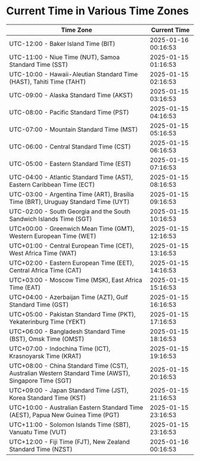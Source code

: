 # Current Time in Various Time Zones

| Time Zone | Current Time |
|-----------|--------------|
| UTC-12:00 - Baker Island Time (BIT) | 2025-01-16 00:16:53 |
| UTC-11:00 - Niue Time (NUT), Samoa Standard Time (SST) | 2025-01-15 01:16:53 |
| UTC-10:00 - Hawaii-Aleutian Standard Time (HAST), Tahiti Time (TAHT) | 2025-01-15 02:16:53 |
| UTC-09:00 - Alaska Standard Time (AKST) | 2025-01-15 03:16:53 |
| UTC-08:00 - Pacific Standard Time (PST) | 2025-01-15 04:16:53 |
| UTC-07:00 - Mountain Standard Time (MST) | 2025-01-15 05:16:53 |
| UTC-06:00 - Central Standard Time (CST) | 2025-01-15 06:16:53 |
| UTC-05:00 - Eastern Standard Time (EST) | 2025-01-15 07:16:53 |
| UTC-04:00 - Atlantic Standard Time (AST), Eastern Caribbean Time (ECT) | 2025-01-15 08:16:53 |
| UTC-03:00 - Argentina Time (ART), Brasília Time (BRT), Uruguay Standard Time (UYT) | 2025-01-15 09:16:53 |
| UTC-02:00 - South Georgia and the South Sandwich Islands Time (SGT) | 2025-01-15 10:16:53 |
| UTC±00:00 - Greenwich Mean Time (GMT), Western European Time (WET) | 2025-01-15 12:16:53 |
| UTC+01:00 - Central European Time (CET), West Africa Time (WAT) | 2025-01-15 13:16:53 |
| UTC+02:00 - Eastern European Time (EET), Central Africa Time (CAT) | 2025-01-15 14:16:53 |
| UTC+03:00 - Moscow Time (MSK), East Africa Time (EAT) | 2025-01-15 15:16:53 |
| UTC+04:00 - Azerbaijan Time (AZT), Gulf Standard Time (GST) | 2025-01-15 16:16:53 |
| UTC+05:00 - Pakistan Standard Time (PKT), Yekaterinburg Time (YEKT) | 2025-01-15 17:16:53 |
| UTC+06:00 - Bangladesh Standard Time (BST), Omsk Time (OMST) | 2025-01-15 18:16:53 |
| UTC+07:00 - Indochina Time (ICT), Krasnoyarsk Time (KRAT) | 2025-01-15 19:16:53 |
| UTC+08:00 - China Standard Time (CST), Australian Western Standard Time (AWST), Singapore Time (SGT) | 2025-01-15 20:16:53 |
| UTC+09:00 - Japan Standard Time (JST), Korea Standard Time (KST) | 2025-01-15 21:16:53 |
| UTC+10:00 - Australian Eastern Standard Time (AEST), Papua New Guinea Time (PGT) | 2025-01-15 23:16:53 |
| UTC+11:00 - Solomon Islands Time (SBT), Vanuatu Time (VUT) | 2025-01-15 23:16:53 |
| UTC+12:00 - Fiji Time (FJT), New Zealand Standard Time (NZST) | 2025-01-16 00:16:53 |
